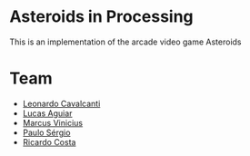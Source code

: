 # Asteroids in Processing
This is an implementation of the arcade video game Asteroids

# Team
- <a href="https://github.com/leohcavalcanti">Leonardo Cavalcanti</a>
- <a href="https://github.com/ljraguiar/">Lucas Aguiar</a>
- <a href="https://github.com/ReverieJacket/">Marcus Vinicius</a>
- <a href="https://github.com/Paulo-Goes/">Paulo Sérgio</a>
- <a href="https://github.com/Ricardocost/">Ricardo Costa</a>
